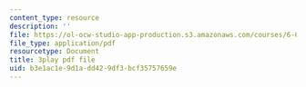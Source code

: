 ```yaml
---
content_type: resource
description: ''
file: https://ol-ocw-studio-app-production.s3.amazonaws.com/courses/6-004-computation-structures-spring-2017/b3e1ac1e9d1add429df3bcf35757659e_H0xGKKpKaRE.pdf
file_type: application/pdf
resourcetype: Document
title: 3play pdf file
uid: b3e1ac1e-9d1a-dd42-9df3-bcf35757659e
---
```

